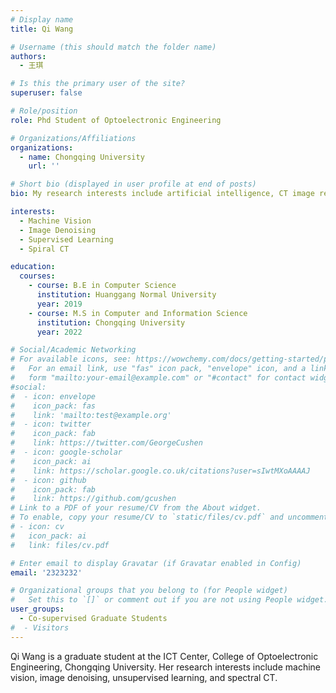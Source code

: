 ```yaml
---
# Display name
title: Qi Wang

# Username (this should match the folder name)
authors:
  - 王琪

# Is this the primary user of the site?
superuser: false

# Role/position
role: Phd Student of Optoelectronic Engineering

# Organizations/Affiliations
organizations:
  - name: Chongqing University
    url: ''

# Short bio (displayed in user profile at end of posts)
bio: My research interests include artificial intelligence, CT image reconstruction and image processing.

interests:
  - Machine Vision
  - Image Denoising
  - Supervised Learning
  - Spiral CT

education:
  courses:
    - course: B.E in Computer Science
      institution: Huanggang Normal University
      year: 2019
    - course: M.S in Computer and Information Science
      institution: Chongqing University
      year: 2022  

# Social/Academic Networking
# For available icons, see: https://wowchemy.com/docs/getting-started/page-builder/#icons
#   For an email link, use "fas" icon pack, "envelope" icon, and a link in the
#   form "mailto:your-email@example.com" or "#contact" for contact widget.
#social:
#  - icon: envelope
#    icon_pack: fas
#    link: 'mailto:test@example.org'
#  - icon: twitter
#    icon_pack: fab
#    link: https://twitter.com/GeorgeCushen
#  - icon: google-scholar
#    icon_pack: ai
#    link: https://scholar.google.co.uk/citations?user=sIwtMXoAAAAJ
#  - icon: github
#    icon_pack: fab
#    link: https://github.com/gcushen
# Link to a PDF of your resume/CV from the About widget.
# To enable, copy your resume/CV to `static/files/cv.pdf` and uncomment the lines below.
# - icon: cv
#   icon_pack: ai
#   link: files/cv.pdf

# Enter email to display Gravatar (if Gravatar enabled in Config)
email: '2323232'

# Organizational groups that you belong to (for People widget)
#   Set this to `[]` or comment out if you are not using People widget.
user_groups:
  - Co-supervised Graduate Students
#  - Visitors
---
```


Qi Wang is a graduate student at the ICT Center, College of Optoelectronic Engineering, Chongqing University. Her research interests include machine vision, image denoising, unsupervised learning, and spectral CT.





